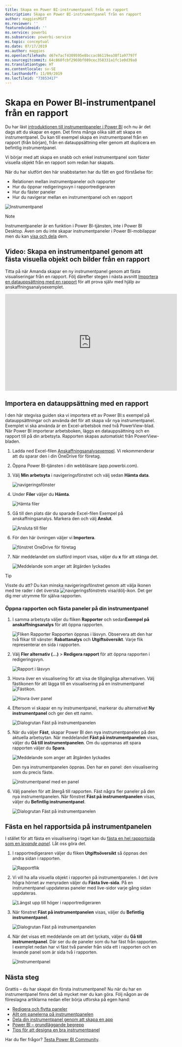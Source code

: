 ```yaml
---
title: Skapa en Power BI-instrumentpanel från en rapport
description: Skapa en Power BI-instrumentpanel från en rapport
author: maggiesMSFT
ms.reviewer: ''
featuredvideoid: ''
ms.service: powerbi
ms.subservice: powerbi-service
ms.topic: conceptual
ms.date: 07/17/2019
ms.author: maggies
ms.openlocfilehash: d67e7acf4309595e8bccac86119ea38f1a97797f
ms.sourcegitcommit: 64c860fcbf2969bf089cec358331a1fc1e0d39a8
ms.translationtype: HT
ms.contentlocale: sv-SE
ms.lasthandoff: 11/09/2019
ms.locfileid: "73853417"
---
```

# <a name="create-a-power-bi-dashboard-from-a-report"></a>Skapa en Power BI-instrumentpanel från en rapport
Du har läst [introduktionen till instrumentpaneler i Power BI](service-dashboards.md) och nu är det dags att du skapar en egen. Det finns många olika sätt att skapa en instrumentpanel. Du kan till exempel skapa en instrumentpanel från en rapport (från början), från en datauppsättning eller genom att duplicera en befintlig instrumentpanel.  

Vi börjar med att skapa en snabb och enkel instrumentpanel som fäster visuella objekt från en rapport som redan har skapats. 

När du har slutfört den här snabbstarten har du fått en god förståelse för:
- Relationen mellan instrumentpaneler och rapporter
- Hur du öppnar redigeringsvyn i rapportredigeraren
- Hur du fäster paneler 
- Hur du navigerar mellan en instrumentpanel och en rapport 
 
![Instrumentpanel](media/service-dashboard-create/power-bi-completed-dashboard-small.png)

> [!NOTE] 
> Instrumentpaneler är en funktion i Power BI-tjänsten, inte i Power BI Desktop. Även om du inte skapar instrumentpaneler i Power BI-mobilappar men du kan [visa och dela](consumer/mobile/mobile-apps-view-dashboard.md) dem.
>
> 

## <a name="video-create-a-dashboard-by-pinning-visuals-and-images-from-a-report"></a>Video: Skapa en instrumentpanel genom att fästa visuella objekt och bilder från en rapport
Titta på när Amanda skapar en ny instrumentpanel genom att fästa visualiseringar från en rapport. Följ därefter stegen i nästa avsnitt [Importera en datauppsättning med en rapport](#import-a-dataset-with-a-report) för att prova själv med hjälp av anskaffningsanalysexemplet.
    

<iframe width="560" height="315" src="https://www.youtube.com/embed/lJKgWnvl6bQ" frameborder="0" allowfullscreen></iframe>

## <a name="import-a-dataset-with-a-report"></a>Importera en datauppsättning med en rapport
I den här stegvisa guiden ska vi importera ett av Power BI:s exempel på datauppsättningar och använda det för att skapa vår nya instrumentpanel. Exemplet vi ska använda är en Excel-arbetsbok med två PowerView-blad. När Power BI importerar arbetsboken, läggs en datauppsättning och en rapport till på din arbetsyta. Rapporten skapas automatiskt från PowerView-bladen.

1. Ladda ned Excel-filen [Anskaffningsanalysexempel](https://go.microsoft.com/fwlink/?LinkId=529784). Vi rekommenderar att du sparar den i din OneDrive för företag.
2. Öppna Power BI-tjänsten i din webbläsare (app.powerbi.com).
3. Välj **Min arbetsyta** i navigeringsfönstret och välj sedan **Hämta data**.

    ![navigeringsfönster](media/service-dashboard-create/power-bi-get-data-new-look.png)
5. Under **Filer** väljer du **Hämta**.

   ![Hämta filer](media/service-dashboard-create/power-bi-select-files.png)
6. Gå till den plats där du sparade Excel-filen Exempel på anskaffningsanalys. Markera den och välj **Anslut**.

   ![Ansluta till filer](media/service-dashboard-create/power-bi-connectnew.png)
7. För den här övningen väljer vi **Importera**.

    ![fönstret OneDrive för företag](media/service-dashboard-create/power-bi-import.png)
8. När meddelandet om slutförd import visas, väljer du **x** för att stänga det.

   ![Meddelande som anger att åtgärden lyckades](media/service-dashboard-create/power-bi-view-datasetnew.png)

> [!TIP]
> Visste du att? Du kan minska navigeringsfönstret genom att välja ikonen med tre rader i det översta ![navigeringsfönstrets visa/dölj-ikon](media/service-dashboard-create/power-bi-new-look-hide-nav-pane.png). Det ger dig mer utrymme för själva rapporten.

### <a name="open-the-report-and-pin-tiles-to-your-dashboard"></a>Öppna rapporten och fästa paneler på din instrumentpanel
1. I samma arbetsyta väljer du fliken **Rapporter** och sedan**Exempel på anskaffningsanalys** för att öppna rapporten.

    ![Fliken Rapporter](media/service-dashboard-create/power-bi-reports.png) Rapporten öppnas i läsvyn. Observera att den har två flikar till vänster: **Rabattanalys** och **Utgiftsöversikt**. Varje flik representerar en sida i rapporten.

2. Välj **Fler alternativ (...)**  > **Redigera rapport** för att öppna rapporten i redigeringsvyn.

    ![Rapport i läsvyn](media/service-dashboard-create/power-bi-reading-view.png)
3. Hovra över en visualisering för att visa de tillgängliga alternativen. Välj fästikonen för att lägga till en visualisering på en instrumentpanel ![Fästikon](media/service-dashboard-create/power-bi-pin-icon.png).

    ![Hovra över panel](media/service-dashboard-create/power-bi-hover.png)
4. Eftersom vi skapar en ny instrumentpanel, markerar du alternativet **Ny instrumentpanel** och ger den ett namn.

    ![Dialogrutan Fäst på instrumentpanelen](media/service-dashboard-create/power-bi-pin-tile.png)
5. När du väljer **Fäst**, skapar Power BI den nya instrumentpanelen på den aktuella arbetsytan. När meddelandet **Fäst på instrumentpanelen** visas, väljer du **Gå till instrumentpanelen**. Om du uppmanas att spara rapporten väljer du **Spara**.

    ![Meddelande som anger att åtgärden lyckades](media/service-dashboard-create/power-bi-pin-success.png)

    Den nya instrumentpanelen öppnas. Den har en panel: den visualisering som du precis fäste.

   ![instrumentpanel med en panel](media/service-dashboard-create/power-bi-pinned.png)
7. Välj panelen för att återgå till rapporten. Fäst några fler paneler på den nya instrumentpanelen. När fönstret **Fäst på instrumentpanelen** visas, väljer du **Befintlig instrumentpanel**.  

   ![Dialogrutan Fäst på instrumentpanelen](media/service-dashboard-create/power-bi-existing-dashboard.png)

## <a name="pin-an-entire-report-page-to-the-dashboard"></a>Fästa en hel rapportsida på instrumentpanelen
I stället för att fästa en visualisering i taget kan du [fästa en hel rapportsida som en *levande panel*](service-dashboard-pin-live-tile-from-report.md). Låt oss göra det.

1. I rapportredigeraren väljer du fliken **Utgiftsöversikt** så öppnas den andra sidan i rapporten.

   ![Rapportflik](media/service-dashboard-create/power-bi-page-tab.png)

2. Vi vill ha alla visuella objekt i rapporten på instrumentpanelen. I det övre högra hörnet av menyraden väljer du **Fästa live-sida**. På en instrumentpanel uppdateras paneler med live-sidor varje gång sidan uppdateras.

   ![Längst upp till höger i rapportredigeraren](media/service-dashboard-create/power-bi-pin-live.png)

3. När fönstret **Fäst på instrumentpanelen** visas, väljer du **Befintlig instrumentpanel**.

   ![Dialogrutan Fäst på instrumentpanelen](media/service-dashboard-create/power-bi-pin-live2.png)

4. När det visas ett meddelande om att det lyckats, väljer du **Gå till instrumentpanel**. Där ser du de paneler som du har fäst från rapporten. I exemplet nedan har vi fäst två paneler från sida ett i rapporten och en levande panel som är sida två i rapporten.

   ![Instrumentpanel](media/service-dashboard-create/power-bi-dashboard.png)

## <a name="next-steps"></a>Nästa steg
Grattis – du har skapat din första instrumentpanel! Nu när du har en instrumentpanel finns det så mycket mer du kan göra. Följ någon av de föreslagna artiklarna nedan eller börja utforska på egen hand: 

* [Redigera och flytta paneler](service-dashboard-edit-tile.md)
* [Allt om panelerna på instrumentpanelen](service-dashboard-tiles.md)
* [Dela din instrumentpanel genom att skapa en app](service-create-workspaces.md)
* [Power BI – grundläggande begrepp](service-basic-concepts.md)
* [Tips för att designa en bra instrumentpanel](service-dashboards-design-tips.md)

Har du fler frågor? [Testa Power BI Community](https://community.powerbi.com/).
